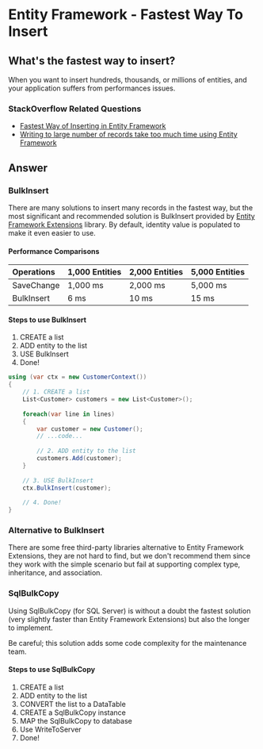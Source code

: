 # Entity Framework - Fastest Way To Insert

## What's the fastest way to insert?

When you want to insert hundreds, thousands, or millions of entities, and your application suffers from performances issues.

### StackOverflow Related Questions

 - [Fastest Way of Inserting in Entity Framework](https://stackoverflow.com/questions/5940225/fastest-way-of-inserting-in-entity-framework)
 - [Writing to large number of records take too much time using Entity Framework](https://stackoverflow.com/questions/43981993/writing-to-large-number-of-records-take-too-much-time-using-entity-framework?noredirect=1&lq=1)
 
## Answer

### BulkInsert

There are many solutions to insert many records in the fastest way, but the most significant and recommended solution is BulkInsert provided by [Entity Framework Extensions](http://entityframework-extensions.net/) library. By default, identity value is populated to make it even easier to use.

#### Performance Comparisons

|Operations	|1,000 Entities	|2,000 Entities	|5,000 Entities|
|:--------- |:------------- |:------------- |:------------ |
|SaveChange |1,000 ms	    |2,000 ms	    |5,000 ms      |
|BulkInsert	|6 ms	        |10 ms	        |15 ms         |

#### Steps to use BulkInsert

 1. CREATE a list
 2. ADD entity to the list
 3. USE BulkInsert
 4. Done!


```csharp
using (var ctx = new CustomerContext())
{
    // 1. CREATE a list
    List<Customer> customers = new List<Customer>();
    
    foreach(var line in lines)
    {
        var customer = new Customer();
        // ...code...
        
        // 2. ADD entity to the list
        customers.Add(customer);
    }
    
    // 3. USE BulkInsert
    ctx.BulkInsert(customer);
    
    // 4. Done!
}
```

### Alternative to BulkInsert

There are some free third-party libraries alternative to Entity Framework Extensions, they are not hard to find, but we don't recommend them since they work with the simple scenario but fail at supporting complex type, inheritance, and association.

### SqlBulkCopy

Using SqlBulkCopy (for SQL Server) is without a doubt the fastest solution (very slightly faster than Entity Framework Extensions) but also the longer to implement.

Be careful; this solution adds some code complexity for the maintenance team.

#### Steps to use SqlBulkCopy

 1. CREATE a list
 2. ADD entity to the list
 3. CONVERT the list to a DataTable
 4. CREATE a SqlBulkCopy instance
 5. MAP the SqlBulkCopy to database
 6. Use WriteToServer
 7. Done!
